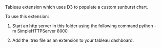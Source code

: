Tableau extension which uses D3 to populate a custom sunburst chart.

To use this extension:
1. Start an http server in this folder using the following command
    python -m SimpleHTTPServer 8000

2. Add the .trex file as an extension to your tableau dashboard.